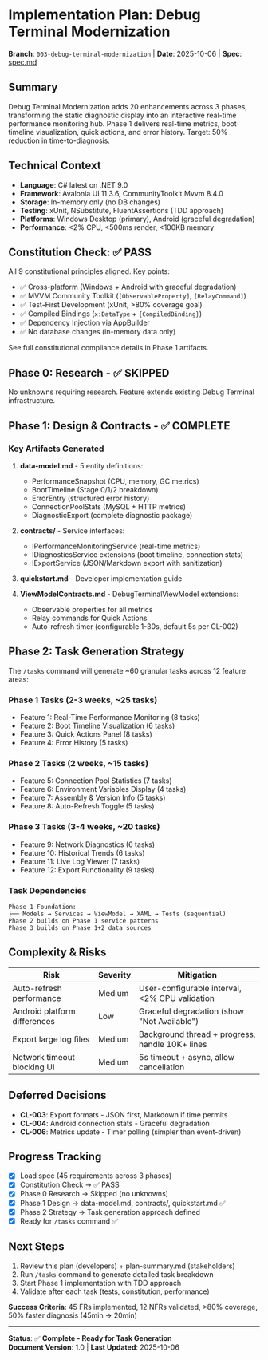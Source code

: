 # Implementation Plan: Debug Terminal Modernization

**Branch**: `003-debug-terminal-modernization` | **Date**: 2025-10-06 | **Spec**: [spec.md](./spec.md)

## Summary

Debug Terminal Modernization adds 20 enhancements across 3 phases, transforming the static diagnostic display into an interactive real-time performance monitoring hub. Phase 1 delivers real-time metrics, boot timeline visualization, quick actions, and error history. Target: 50% reduction in time-to-diagnosis.

## Technical Context

- **Language**: C# latest on .NET 9.0  
- **Framework**: Avalonia UI 11.3.6, CommunityToolkit.Mvvm 8.4.0
- **Storage**: In-memory only (no DB changes)
- **Testing**: xUnit, NSubstitute, FluentAssertions (TDD approach)
- **Platforms**: Windows Desktop (primary), Android (graceful degradation)
- **Performance**: <2% CPU, <500ms render, <100KB memory

## Constitution Check: ✅ PASS

All 9 constitutional principles aligned. Key points:
- ✅ Cross-platform (Windows + Android with graceful degradation)
- ✅ MVVM Community Toolkit (`[ObservableProperty]`, `[RelayCommand]`)
- ✅ Test-First Development (xUnit, >80% coverage goal)
- ✅ Compiled Bindings (`x:DataType` + `{CompiledBinding}`)
- ✅ Dependency Injection via AppBuilder
- ✅ No database changes (in-memory data only)

See full constitutional compliance details in Phase 1 artifacts.

## Phase 0: Research - ✅ SKIPPED

No unknowns requiring research. Feature extends existing Debug Terminal infrastructure.

## Phase 1: Design & Contracts - ✅ COMPLETE

### Key Artifacts Generated

1. **data-model.md** - 5 entity definitions:
   - PerformanceSnapshot (CPU, memory, GC metrics)
   - BootTimeline (Stage 0/1/2 breakdown)
   - ErrorEntry (structured error history)
   - ConnectionPoolStats (MySQL + HTTP metrics)
   - DiagnosticExport (complete diagnostic package)

2. **contracts/** - Service interfaces:
   - IPerformanceMonitoringService (real-time metrics)
   - IDiagnosticsService extensions (boot timeline, connection stats)
   - IExportService (JSON/Markdown export with sanitization)

3. **quickstart.md** - Developer implementation guide

4. **ViewModelContracts.md** - DebugTerminalViewModel extensions:
   - Observable properties for all metrics
   - Relay commands for Quick Actions
   - Auto-refresh timer (configurable 1-30s, default 5s per CL-002)

## Phase 2: Task Generation Strategy

The `/tasks` command will generate ~60 granular tasks across 12 feature areas:

### Phase 1 Tasks (2-3 weeks, ~25 tasks)
- Feature 1: Real-Time Performance Monitoring (8 tasks)
- Feature 2: Boot Timeline Visualization (6 tasks) 
- Feature 3: Quick Actions Panel (8 tasks)
- Feature 4: Error History (5 tasks)

### Phase 2 Tasks (2 weeks, ~15 tasks)
- Feature 5: Connection Pool Statistics (7 tasks)
- Feature 6: Environment Variables Display (4 tasks)
- Feature 7: Assembly & Version Info (5 tasks)
- Feature 8: Auto-Refresh Toggle (5 tasks)

### Phase 3 Tasks (3-4 weeks, ~20 tasks)
- Feature 9: Network Diagnostics (6 tasks)
- Feature 10: Historical Trends (6 tasks)
- Feature 11: Live Log Viewer (7 tasks)
- Feature 12: Export Functionality (9 tasks)

### Task Dependencies

```
Phase 1 Foundation:
├── Models → Services → ViewModel → XAML → Tests (sequential)
Phase 2 builds on Phase 1 service patterns
Phase 3 builds on Phase 1+2 data sources
```

## Complexity & Risks

| Risk | Severity | Mitigation |
|------|----------|------------|
| Auto-refresh performance | Medium | User-configurable interval, <2% CPU validation |
| Android platform differences | Low | Graceful degradation (show "Not Available") |
| Export large log files | Medium | Background thread + progress, handle 10K+ lines |
| Network timeout blocking UI | Medium | 5s timeout + async, allow cancellation |

## Deferred Decisions

- **CL-003**: Export formats - JSON first, Markdown if time permits
- **CL-004**: Android connection stats - Graceful degradation
- **CL-006**: Metrics update - Timer polling (simpler than event-driven)

## Progress Tracking

- [x] Load spec (45 requirements across 3 phases)
- [x] Constitution Check → ✅ PASS
- [x] Phase 0 Research → Skipped (no unknowns)
- [x] Phase 1 Design → data-model.md, contracts/, quickstart.md ✅
- [x] Phase 2 Strategy → Task generation approach defined
- [x] Ready for `/tasks` command ✅

## Next Steps

1. Review this plan (developers) + plan-summary.md (stakeholders)
2. Run `/tasks` command to generate detailed task breakdown
3. Start Phase 1 implementation with TDD approach
4. Validate after each task (tests, constitution, performance)

**Success Criteria**: 45 FRs implemented, 12 NFRs validated, >80% coverage, 50% faster diagnosis (45min → 20min)

---

**Status**: ✅ **Complete - Ready for Task Generation**  
**Document Version**: 1.0 | **Last Updated**: 2025-10-06

